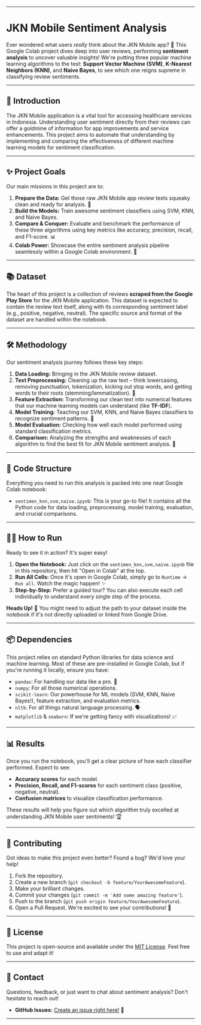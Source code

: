 

-----

# JKN Mobile Sentiment Analysis

Ever wondered what users *really* think about the JKN Mobile app? 🤔 This Google Colab project dives deep into user reviews, performing **sentiment analysis** to uncover valuable insights\! We're putting three popular machine learning algorithms to the test: **Support Vector Machine (SVM)**, **K-Nearest Neighbors (KNN)**, and **Naive Bayes**, to see which one reigns supreme in classifying review sentiments.

-----

## 🚀 Introduction

The JKN Mobile application is a vital tool for accessing healthcare services in Indonesia. Understanding user sentiment directly from their reviews can offer a goldmine of information for app improvements and service enhancements. This project aims to automate that understanding by implementing and comparing the effectiveness of different machine learning models for sentiment classification.

-----

## ✨ Project Goals

Our main missions in this project are to:

1.  **Prepare the Data:** Get those raw JKN Mobile app review texts squeaky clean and ready for analysis. 🧹
2.  **Build the Models:** Train awesome sentiment classifiers using SVM, KNN, and Naive Bayes.
3.  **Compare & Conquer:** Evaluate and benchmark the performance of these three algorithms using key metrics like accuracy, precision, recall, and F1-score. 📊
4.  **Colab Power:** Showcase the entire sentiment analysis pipeline seamlessly within a Google Colab environment. 🚀

-----

## 📚 Dataset

The heart of this project is a collection of reviews **scraped from the Google Play Store** for the JKN Mobile application. This dataset is expected to contain the review text itself, along with its corresponding sentiment label (e.g., positive, negative, neutral). The specific source and format of the dataset are handled within the notebook.

-----

## 🛠️ Methodology

Our sentiment analysis journey follows these key steps:

1.  **Data Loading:** Bringing in the JKN Mobile review dataset.
2.  **Text Preprocessing:** Cleaning up the raw text – think lowercasing, removing punctuation, tokenization, kicking out stop words, and getting words to their roots (stemming/lemmatization). 🛀
3.  **Feature Extraction:** Transforming our clean text into numerical features that our machine learning models can understand (like **TF-IDF**).
4.  **Model Training:** Teaching our SVM, KNN, and Naive Bayes classifiers to recognize sentiment patterns. 🧠
5.  **Model Evaluation:** Checking how well each model performed using standard classification metrics.
6.  **Comparison:** Analyzing the strengths and weaknesses of each algorithm to find the best fit for JKN Mobile sentiment analysis. 🎯

-----

## 📂 Code Structure

Everything you need to run this analysis is packed into one neat Google Colab notebook:

  * `sentimen_knn,svm,naive.ipynb`: This is your go-to file\! It contains all the Python code for data loading, preprocessing, model training, evaluation, and crucial comparisons.

-----

## 🏃‍♀️ How to Run

Ready to see it in action? It's super easy\!

1.  **Open the Notebook:** Just click on the `sentimen_knn,svm,naive.ipynb` file in this repository, then hit "Open in Colab" at the top.
2.  **Run All Cells:** Once it's open in Google Colab, simply go to `Runtime` -\> `Run all`. Watch the magic happen\! ✨
3.  **Step-by-Step:** Prefer a guided tour? You can also execute each cell individually to understand every single step of the process.

**Heads Up\!** 🚨 You might need to adjust the path to your dataset inside the notebook if it's not directly uploaded or linked from Google Drive.

-----

## 📦 Dependencies

This project relies on standard Python libraries for data science and machine learning. Most of these are pre-installed in Google Colab, but if you're running it locally, ensure you have:

  * `pandas`: For handling our data like a pro. 🐼
  * `numpy`: For all those numerical operations.
  * `scikit-learn`: Our powerhouse for ML models (SVM, KNN, Naive Bayes\!), feature extraction, and evaluation metrics.
  * `nltk`: For all things natural language processing. 🗣️
  * `matplotlib` & `seaborn`: If we're getting fancy with visualizations\! 📈

-----

## 📊 Results

Once you run the notebook, you'll get a clear picture of how each classifier performed. Expect to see:

  * **Accuracy scores** for each model.
  * **Precision, Recall, and F1-scores** for each sentiment class (positive, negative, neutral).
  * **Confusion matrices** to visualize classification performance.

These results will help you figure out which algorithm truly excelled at understanding JKN Mobile user sentiments\! 🏆

-----

## 🤝 Contributing

Got ideas to make this project even better? Found a bug? We'd love your help\!

1.  Fork the repository.
2.  Create a new branch (`git checkout -b feature/YourAwesomeFeature`).
3.  Make your brilliant changes.
4.  Commit your changes (`git commit -m 'Add some amazing feature'`).
5.  Push to the branch (`git push origin feature/YourAwesomeFeature`).
6.  Open a Pull Request. We're excited to see your contributions\! 🎉

-----

## 📄 License

This project is open-source and available under the [MIT License](https://opensource.org/licenses/MIT). Feel free to use and adapt it\!

-----

## 📧 Contact

Questions, feedback, or just want to chat about sentiment analysis? Don't hesitate to reach out\!

 * **GitHub Issues:** [Create an issue right here\!](https://github.com/meryzennn/JKN-Mobile-Sentiment-Analysis/issues) 🐛

-----
